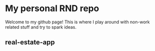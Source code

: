 # My personal RND repo

Welcome to my github page! This is where I play around with non-work related stuff and try to spark ideas.

## real-estate-app
 
